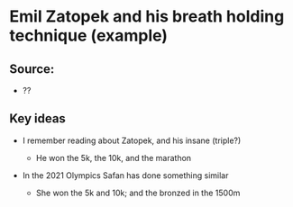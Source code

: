 # Emil Zatopek and his breath holding technique (example)

## Source:
- ??

## Key ideas
- I remember reading about Zatopek, and his insane (triple?)
	- He won the 5k, the 10k, and the marathon

- In the 2021 Olympics Safan has done something similar
	- She won the 5k and 10k; and the bronzed in the 1500m